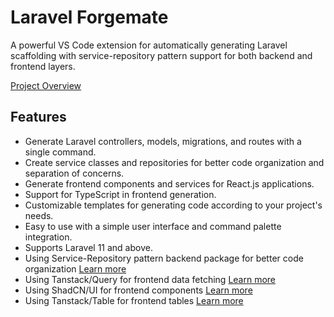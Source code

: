 # Laravel Forgemate

A powerful VS Code extension for automatically generating Laravel scaffolding with service-repository pattern support for both backend and frontend layers.

[Project Overview](../README.md)

## Features

- Generate Laravel controllers, models, migrations, and routes with a single command.
- Create service classes and repositories for better code organization and separation of concerns.
- Generate frontend components and services for React.js applications.
- Support for TypeScript in frontend generation.
- Customizable templates for generating code according to your project's needs.
- Easy to use with a simple user interface and command palette integration.
- Supports Laravel 11 and above.
- Using Service-Repository pattern backend package for better code organization [Learn more](https://github.com/adobrovolsky97/laravel-repository-service-pattern)
- Using Tanstack/Query for frontend data fetching [Learn more](https://tanstack.com/query/latest/docs/react/overview)
- Using ShadCN/UI for frontend components [Learn more](https://ui.shadcn.com/docs)
- Using Tanstack/Table for frontend tables [Learn more](https://tanstack.com/table/latest/docs/introduction)
